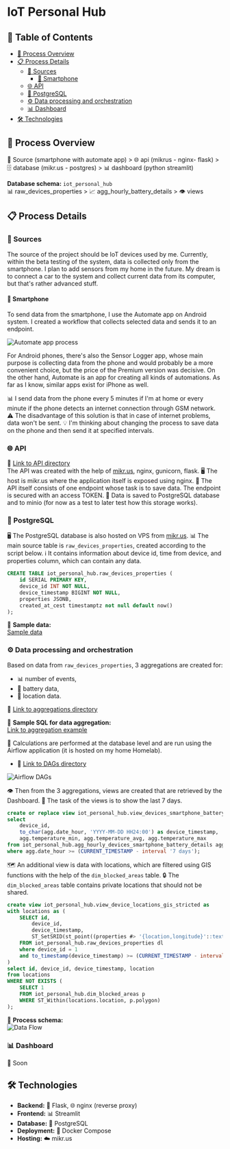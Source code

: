 # IoT Personal Hub

## 📑 Table of Contents
- [🔄 Process Overview](#-process-overview)
- [📋 Process Details](#-process-details)
  - [📡 Sources](#-sources)
    - [📱 Smartphone](#-smartphone)
  - [🌐 API](#-api)
  - [🐘 PostgreSQL](#-postgresql)
  - [⚙️ Data processing and orchestration](#️-data-processing-and-orchestration)
  - [📊 Dashboard](#-dashboard)
- [🛠️ Technologies](#️-technologies)

## 🔄 Process Overview
📱 Source (smartphone with automate app) > 🌐 api (mikrus - nginx- flask) > 🗄️ database (mikr.us - postgres) > 📊 dashboard (python streamlit)

**Database schema:** `iot_personal_hub`  
📊 raw_devices_properties > 📈 agg_hourly_battery_details > 👁️ views


## 📋 Process Details
### 📡 Sources
The source of the project should be IoT devices used by me.
Currently, within the beta testing of the system, data is collected only from the smartphone.
I plan to add sensors from my home in the future. My dream is to connect a car to the system and collect current data from its computer, but that's rather advanced stuff.

#### 📱 Smartphone
To send data from the smartphone, I use the Automate app on Android system. I created a workflow that collects selected data and sends it to an endpoint.

![Automate app process](readme_utils/automate_app_process.jpg)

For Android phones, there's also the Sensor Logger app, whose main purpose is collecting data from the phone and would probably be a more convenient choice, but the price of the Premium version was decisive.
On the other hand, Automate is an app for creating all kinds of automations. As far as I know, similar apps exist for iPhone as well.

📊 I send data from the phone every 5 minutes if I'm at home or every minute if the phone detects an internet connection through GSM network.
⚠️ The disadvantage of this solution is that in case of internet problems, data won't be sent.
💡 I'm thinking about changing the process to save data on the phone and then send it at specified intervals.


### 🌐 API
📂 [Link to API directory](https://github.com/mwisniewski1991/iot_personal_hub/tree/master/api)  
The API was created with the help of [mikr.us](https://mikr.us/), nginx, gunicorn, flask.
🖥️ The host is mikr.us where the application itself is exposed using nginx.
🔗 The API itself consists of one endpoint whose task is to save data. The endpoint is secured with an access TOKEN.
💾 Data is saved to PostgreSQL database and to minio (for now as a test to later test how this storage works).


### 🐘 PostgreSQL
🖥️ The PostgreSQL database is also hosted on VPS from [mikr.us](https://mikr.us/).
📊 The main source table is `raw_devices_properties`, created according to the script below.
ℹ️ It contains information about device id, time from device, and properties column, which can contain any data.

```sql
CREATE TABLE iot_personal_hub.raw_devices_properties (
    id SERIAL PRIMARY KEY,             
    device_id INT NOT NULL,
    device_timestamp BIGINT NOT NULL,
    properties JSONB,
    created_at_cest timestamptz not null default now()
);
```

📄 **Sample data:**  
[Sample data](readme_utils/db_raw_devices_properties_example)


### ⚙️ Data processing and orchestration
Based on data from `raw_devices_properties`, 3 aggregations are created for:
- 📊 number of events, 
- 🔋 battery data,
- 📍 location data.

📂 [Link to aggregations directory](https://github.com/mwisniewski1991/iot_personal_hub/tree/master/sql_definitions/aggregations)

📝 **Sample SQL for data aggregation:**  
[Link to aggregation example](https://github.com/mwisniewski1991/iot_personal_hub/tree/master/sql_definitions/aggregations/smartphone/battery/agg_hourly_devices_smartphone_hourly_battery_details.sql)


🔄 Calculations are performed at the database level and are run using the Airflow application (it is hosted on my home Homelab).
- 📂 [Link to DAGs directory](https://github.com/mwisniewski1991/iot_personal_hub/tree/master/dags)

![Airflow DAGs](readme_utils/airflow_dags.png)

👁️ Then from the 3 aggregations, views are created that are retrieved by the Dashboard.
📅 The task of the views is to show the last 7 days.

```sql
create or replace view iot_personal_hub.view_devices_smartphone_battery_temperature as 
select
	device_id,
	to_char(agg.date_hour, 'YYYY-MM-DD HH24:00') as device_timestamp,
	agg.temperature_min, agg.temperature_avg, agg.temperature_max
from iot_personal_hub.agg_hourly_devices_smartphone_battery_details agg
where agg.date_hour >= (CURRENT_TIMESTAMP - interval '7 days');
```

🗺️ An additional view is data with locations, which are filtered using GIS functions with the help of the `dim_blocked_areas` table.
🔒 The `dim_blocked_areas` table contains private locations that should not be shared.

```sql
create view iot_personal_hub.view_device_locations_gis_stricted as 
with locations as (
	SELECT id,
	    device_id,
	    device_timestamp,
	    ST_SetSRID(st_point((properties #> '{location,longitude}'::text[])::double precision, (properties #> '{location,latitude}'::text[])::double precision), 4326) AS location
	FROM iot_personal_hub.raw_devices_properties dl
	where device_id = 1
	and to_timestamp(device_timestamp) >= (CURRENT_TIMESTAMP - interval '30 days')
)
select id, device_id, device_timestamp, location 
from locations
WHERE NOT EXISTS (
    SELECT 1 
    FROM iot_personal_hub.dim_blocked_areas p 
    WHERE ST_Within(locations.location, p.polygon)
);
```

🔄 **Process schema:**  
![Data Flow](readme_utils/data_flow.png)



### 📊 Dashboard
🚧 Soon


## 🛠️ Technologies
- **Backend:** 🐍 Flask, 🌐 nginx (reverse proxy)
- **Frontend:** 📊 Streamlit
- **Database:** 🐘 PostgreSQL
- **Deployment:** 🐳 Docker Compose
- **Hosting:** ☁️ mikr.us


